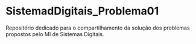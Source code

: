 # SistemadDigitais_Problema01
Repositório dedicado para o compartilhamento da solução dos problemas propostos pelo MI de Sistemas Digitais.
